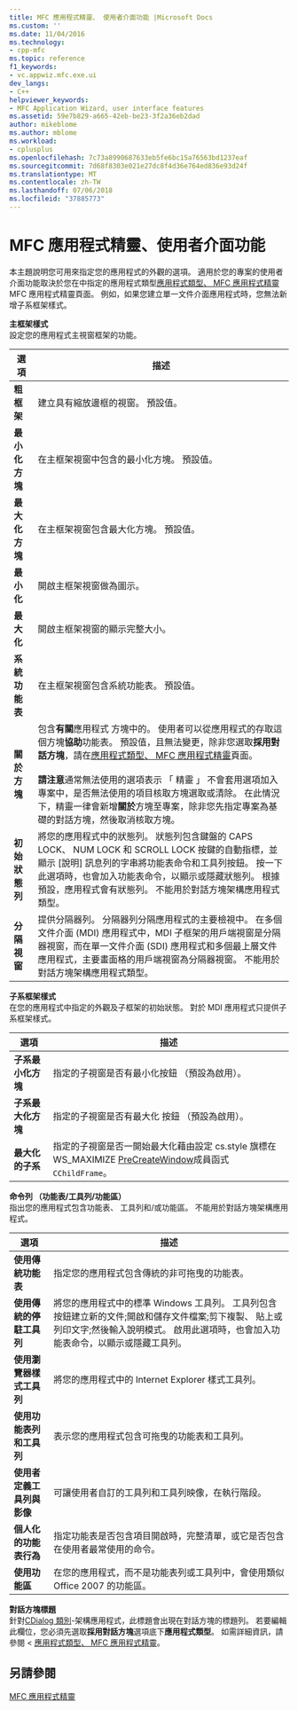 ```yaml
---
title: MFC 應用程式精靈、 使用者介面功能 |Microsoft Docs
ms.custom: ''
ms.date: 11/04/2016
ms.technology:
- cpp-mfc
ms.topic: reference
f1_keywords:
- vc.appwiz.mfc.exe.ui
dev_langs:
- C++
helpviewer_keywords:
- MFC Application Wizard, user interface features
ms.assetid: 59e7b829-a665-42eb-be23-3f2a36eb2dad
author: mikeblome
ms.author: mblome
ms.workload:
- cplusplus
ms.openlocfilehash: 7c73a8990687633eb5fe6bc15a76563bd1237eaf
ms.sourcegitcommit: 7d68f8303e021e27dc8f4d36e764ed836e93d24f
ms.translationtype: MT
ms.contentlocale: zh-TW
ms.lasthandoff: 07/06/2018
ms.locfileid: "37885773"
---
```

# <a name="user-interface-features-mfc-application-wizard"></a>MFC 應用程式精靈、使用者介面功能
本主題說明您可用來指定您的應用程式的外觀的選項。 適用於您的專案的使用者介面功能取決於您在中指定的應用程式類型[應用程式類型、 MFC 應用程式精靈](../../mfc/reference/application-type-mfc-application-wizard.md)MFC 應用程式精靈頁面。 例如，如果您建立單一文件介面應用程式時，您無法新增子系框架樣式。  
  
 **主框架樣式**  
 設定您的應用程式主視窗框架的功能。  
  
|選項|描述|  
|------------|-----------------|  
|**粗框架**|建立具有縮放邊框的視窗。 預設值。|  
|**最小化方塊**|在主框架視窗中包含的最小化方塊。 預設值。|  
|**最大化方塊**|在主框架視窗包含最大化方塊。 預設值。|  
|**最小化**|開啟主框架視窗做為圖示。|  
|**最大化**|開啟主框架視窗的顯示完整大小。|  
|**系統功能表**|在主框架視窗包含系統功能表。 預設值。|  
|**關於方塊**|包含**有關**應用程式 方塊中的。 使用者可以從應用程式的存取這個方塊**協助**功能表。 預設值，且無法變更，除非您選取**採用對話方塊**，請在[應用程式類型、 MFC 應用程式精靈](../../mfc/reference/application-type-mfc-application-wizard.md)頁面。<br /><br /> **請注意**通常無法使用的選項表示 「 精靈 」 不會套用選項加入專案中，是否無法使用的項目核取方塊選取或清除。 在此情況下，精靈一律會新增**關於**方塊至專案，除非您先指定專案為基礎的對話方塊，然後取消核取方塊。|  
|**初始狀態列**|將您的應用程式中的狀態列。 狀態列包含鍵盤的 CAPS LOCK、 NUM LOCK 和 SCROLL LOCK 按鍵的自動指標，並顯示 [說明] 訊息列的字串將功能表命令和工具列按鈕。 按一下此選項時，也會加入功能表命令，以顯示或隱藏狀態列。 根據預設，應用程式會有狀態列。 不能用於對話方塊架構應用程式類型。|  
|**分隔視窗**|提供分隔器列。 分隔器列分隔應用程式的主要檢視中。 在多個文件介面 (MDI) 應用程式中，MDI 子框架的用戶端視窗是分隔器視窗，而在單一文件介面 (SDI) 應用程式和多個最上層文件應用程式，主要畫面格的用戶端視窗為分隔器視窗。 不能用於對話方塊架構應用程式類型。|  
  
 **子系框架樣式**  
 在您的應用程式中指定的外觀及子框架的初始狀態。 對於 MDI 應用程式只提供子系框架樣式。  
  
|選項|描述|  
|------------|-----------------|  
|**子系最小化方塊**|指定的子視窗是否有最小化按鈕 （預設為啟用）。|  
|**子系最大化方塊**|指定的子視窗是否有最大化 按鈕 （預設為啟用）。|  
|**最大化的子系**|指定的子視窗是否一開始最大化藉由設定 cs.style 旗標在 WS_MAXIMIZE [PreCreateWindow](../../mfc/reference/cwnd-class.md#precreatewindow)成員函式`CChildFrame`。|  
  
 **命令列 （功能表/工具列/功能區）**  
 指出您的應用程式包含功能表、 工具列和/或功能區。 不能用於對話方塊架構應用程式。  
  
|選項|描述|  
|------------|-----------------|  
|**使用傳統功能表**|指定您的應用程式包含傳統的非可拖曳的功能表。|  
|**使用傳統的停駐工具列**|將您的應用程式中的標準 Windows 工具列。 工具列包含按鈕建立新的文件;開啟和儲存文件檔案;剪下複製、 貼上或列印文字;然後輸入說明模式。 啟用此選項時，也會加入功能表命令，以顯示或隱藏工具列。|  
|**使用瀏覽器樣式工具列**|將您的應用程式中的 Internet Explorer 樣式工具列。|  
|**使用功能表列和工具列**|表示您的應用程式包含可拖曳的功能表和工具列。|  
|**使用者定義工具列與影像**|可讓使用者自訂的工具列和工具列映像，在執行階段。|  
|**個人化的功能表行為**|指定功能表是否包含項目開啟時，完整清單，或它是否包含在使用者最常使用的命令。|  
|**使用功能區**|在您的應用程式，而不是功能表列或工具列中，會使用類似 Office 2007 的功能區。|  
  
 **對話方塊標題**  
 針對[CDialog 類別](../../mfc/reference/cdialog-class.md)-架構應用程式，此標題會出現在對話方塊的標題列。 若要編輯此欄位，您必須先選取**採用對話方塊**選項底下**應用程式類型**。 如需詳細資訊，請參閱 <<c0> [ 應用程式類型、 MFC 應用程式精靈](../../mfc/reference/application-type-mfc-application-wizard.md)。  
  
## <a name="see-also"></a>另請參閱  
 [MFC 應用程式精靈](../../mfc/reference/mfc-application-wizard.md)


